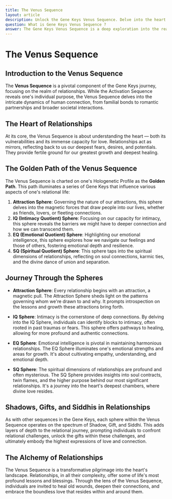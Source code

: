 ```yaml
---
title: The Venus Sequence
layout: article
description: Unlock the Gene Keys Venus Sequence. Delve into the heart of relationships, from attraction to soulful connections. Transform, deepen bonds, and embrace boundless love.
question: What is Gene Keys Venus Sequence ?
answer: The Gene Keys Venus Sequence is a deep exploration into the realm of relationships. It sheds light on the intricacies of human connections, from attraction to deep intimacy, and helps individuals navigate and deepen their bonds. Through this sequence, one can uncover patterns, heal relational wounds, and embrace profound love.
---
```

# The Venus Sequence

## Introduction to the Venus Sequence

The **Venus Sequence** is a pivotal component of the Gene Keys journey, focusing on the realm of relationships. While the Activation Sequence reveals one's individual purpose, the Venus Sequence delves into the intricate dynamics of human connection, from familial bonds to romantic partnerships and broader societal interactions.

## The Heart of Relationships

At its core, the Venus Sequence is about understanding the heart — both its vulnerabilities and its immense capacity for love. Relationships act as mirrors, reflecting back to us our deepest fears, desires, and potentials. They provide fertile ground for our greatest growth and deepest healing.

## The Golden Path of the Venus Sequence

The Venus Sequence is charted on one's Hologenetic Profile as the **Golden Path**. This path illuminates a series of Gene Keys that influence various aspects of one's relational life:

1. **Attraction Sphere**: Governing the nature of our attractions, this sphere delves into the magnetic forces that draw people into our lives, whether as friends, lovers, or fleeting connections.
2. **IQ (Intimacy Quotient) Sphere**: Focusing on our capacity for intimacy, this sphere reveals the barriers we might have to deeper connection and how we can transcend them.
3. **EQ (Emotional Quotient) Sphere**: Highlighting our emotional intelligence, this sphere explores how we navigate our feelings and those of others, fostering emotional depth and resilience.
4. **SQ (Spiritual Quotient) Sphere**: This sphere taps into the spiritual dimensions of relationships, reflecting on soul connections, karmic ties, and the divine dance of union and separation.

## Journey Through the Spheres

* **Attraction Sphere**: Every relationship begins with an attraction, a magnetic pull. The Attraction Sphere sheds light on the patterns governing whom we're drawn to and why. It prompts introspection on the lessons and growth these attractions bring forth.

* **IQ Sphere**: Intimacy is the cornerstone of deep connections. By delving into the IQ Sphere, individuals can identify blocks to intimacy, often rooted in past traumas or fears. This sphere offers pathways to healing, allowing for more profound and authentic connections.

* **EQ Sphere**: Emotional intelligence is pivotal in maintaining harmonious relationships. The EQ Sphere illuminates one's emotional strengths and areas for growth. It's about cultivating empathy, understanding, and emotional depth.

* **SQ Sphere**: The spiritual dimensions of relationships are profound and often mysterious. The SQ Sphere provides insights into soul contracts, twin flames, and the higher purpose behind our most significant relationships. It's a journey into the heart's deepest chambers, where divine love resides.

## Shadows, Gifts, and Siddhis in Relationships

As with other sequences in the Gene Keys, each sphere within the Venus Sequence operates on the spectrum of Shadow, Gift, and Siddhi. This adds layers of depth to the relational journey, prompting individuals to confront relational challenges, unlock the gifts within these challenges, and ultimately embody the highest expressions of love and connection.

## The Alchemy of Relationships

The Venus Sequence is a transformative pilgrimage into the heart's landscape. Relationships, in all their complexity, offer some of life's most profound lessons and blessings. Through the lens of the Venus Sequence, individuals are invited to heal old wounds, deepen their connections, and embrace the boundless love that resides within and around them.